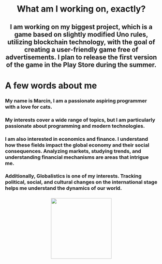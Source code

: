 # <p align="center">What am I working on, exactly?</p>
## <p align="center">I am working on my biggest project, which is a game based on slightly modified Uno rules, utilizing blockchain technology, with the goal of creating a user-friendly game free of advertisements. I plan to release the first version of the game in the Play Store during the summer.</p>

# A few words about me
### My name is Marcin, I am a passionate aspiring programmer with a love for cats.
### My interests cover a wide range of topics, but I am particularly passionate about programming and modern technologies.
### I am also interested in economics and finance. I understand how these fields impact the global economy and their social consequences. Analyzing markets, studying trends, and understanding financial mechanisms are areas that intrigue me.
### Additionally, Globalistics is one of my interests. Tracking political, social, and cultural changes on the international stage helps me understand the dynamics of our world.

###
<div align="center">
  <img height="200" src="https://media.tenor.com/BFTKJDgOwP0AAAAC/bitcoin-cheers.gif"  />
</div>
